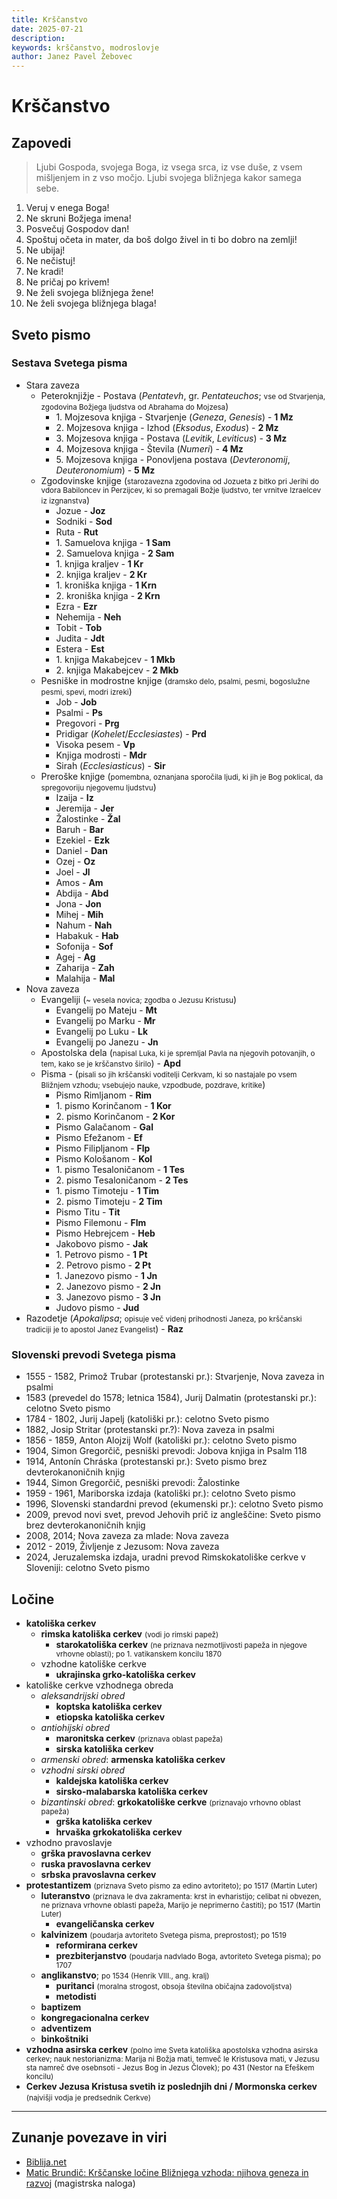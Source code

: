```yaml
---
title: Krščanstvo
date: 2025-07-21
description:
keywords: krščanstvo, modroslovje
author: Janez Pavel Žebovec
---
```


# Krščanstvo

## Zapovedi

> Ljubi Gospoda, svojega Boga, iz vsega srca, iz vse duše, z vsem mišljenjem in z vso močjo.
> Ljubi svojega bližnjega kakor samega sebe.

1. Veruj v enega Boga!
2. Ne skruni Božjega imena!
3. Posvečuj Gospodov dan!
4. Spoštuj očeta in mater, da boš dolgo živel in ti bo dobro na zemlji!
5. Ne ubijaj!
6. Ne nečistuj!
7. Ne kradi!
8. Ne pričaj po krivem!
9. Ne želi svojega bližnjega žene!
10. Ne želi svojega bližnjega blaga!

## Sveto pismo

### Sestava Svetega pisma

- Stara zaveza
    - Peteroknjižje - Postava (*Pentatevh*, gr. *Pentateuchos*; <small>vse od Stvarjenja, zgodovina Božjega ljudstva od Abrahama do Mojzesa</small>)
        - 1\. Mojzesova knjiga - Stvarjenje (*Geneza*, *Genesis*) - **1 Mz**
        - 2\. Mojzesova knjiga - Izhod (*Eksodus*, *Exodus*) - **2 Mz**
        - 3\. Mojzesova knjiga - Postava (*Levitik*, *Leviticus*) - **3 Mz**
        - 4\. Mojzesova knjiga - Števila (*Numeri*) - **4 Mz**
        - 5\. Mojzesova knjiga - Ponovljena postava (*Devteronomij*, *Deuteronomium*) - **5 Mz**
    - Zgodovinske knjige (<small>starozavezna zgodovina od Jozueta z bitko pri Jerihi do vdora Babiloncev in Perzijcev, ki so premagali Božje ljudstvo, ter vrnitve Izraelcev iz izgnanstva</small>)
        - Jozue - **Joz**
        - Sodniki - **Sod**
        - Ruta - **Rut**
        - 1\. Samuelova knjiga - **1 Sam**
        - 2\. Samuelova knjiga - **2 Sam**
        - 1\. knjiga kraljev - **1 Kr**
        - 2\. knjiga kraljev - **2 Kr**
        - 1\. kroniška knjiga - **1 Krn**
        - 2\. kroniška knjiga - **2 Krn**
        - Ezra - **Ezr**
        - Nehemija - **Neh**
        - Tobit - **Tob**
        - Judita - **Jdt**
        - Estera - **Est**
        - 1\. knjiga Makabejcev - **1 Mkb**
        - 2\. knjiga Makabejcev - **2 Mkb**
    - Pesniške in modrostne knjige (<small>dramsko delo, psalmi, pesmi, bogoslužne pesmi, spevi, modri izreki</small>)
        - Job - **Job**
        - Psalmi - **Ps**
        - Pregovori - **Prg**
        - Pridigar (*Kohelet*/*Ecclesiastes*) - **Prd**
        - Visoka pesem - **Vp**
        - Knjiga modrosti - **Mdr**
        - Sirah (*Ecclesiasticus*) - **Sir**
    - Preroške knjige (<small>pomembna, oznanjana sporočila ljudi, ki jih je Bog poklical, da spregovoriju njegovemu ljudstvu</small>)
        - Izaija - **Iz**
        - Jeremija - **Jer**
        - Žalostinke - **Žal**
        - Baruh - **Bar**
        - Ezekiel - **Ezk**
        - Daniel - **Dan**
        - Ozej - **Oz**
        - Joel - **Jl**
        - Amos - **Am**
        - Abdija - **Abd**
        - Jona - **Jon**
        - Mihej - **Mih**
        - Nahum - **Nah**
        - Habakuk - **Hab**
        - Sofonija - **Sof**
        - Agej - **Ag**
        - Zaharija - **Zah**
        - Malahija - **Mal**
- Nova zaveza
    - Evangeliji (<small>~ vesela novica; zgodba o Jezusu Kristusu</small>)
        - Evangelij po Mateju - **Mt**
        - Evangelij po Marku - **Mr**
        - Evangelij po Luku - **Lk**
        - Evangelij po Janezu - **Jn**
    - Apostolska dela (<small>napisal Luka, ki je spremljal Pavla na njegovih potovanjih, o tem, kako se je krščanstvo širilo</small>) - **Apd**
    - Pisma - (<small>pisali so jih krščanski voditelji Cerkvam, ki so nastajale po vsem Bližnjem vzhodu; vsebujejo nauke, vzpodbude, pozdrave, kritike</small>)
        - Pismo Rimljanom - **Rim**
        - 1\. pismo Korinčanom - **1 Kor**
        - 2\. pismo Korinčanom - **2 Kor**
        - Pismo Galačanom - **Gal**
        - Pismo Efežanom - **Ef**
        - Pismo Filipljanom - **Flp**
        - Pismo Kološanom - **Kol**
        - 1\. pismo Tesaloničanom - **1 Tes**
        - 2\. pismo Tesaloničanom - **2 Tes**
        - 1\. pismo Timoteju - **1 Tim**
        - 2\. pismo Timoteju - **2 Tim**
        - Pismo Titu - **Tit**
        - Pismo Filemonu - **Flm**
        - Pismo Hebrejcem - **Heb**
        - Jakobovo pismo - **Jak**
        - 1\. Petrovo pismo - **1 Pt**
        - 2\. Petrovo pismo - **2 Pt**
        - 1\. Janezovo pismo - **1 Jn**
        - 2\. Janezovo pismo - **2 Jn**
        - 3\. Janezovo pismo - **3 Jn**
        - Judovo pismo - **Jud**
- Razodetje (*Apokalipsa*; <small>opisuje več videnj prihodnosti Janeza, po krščanski tradiciji je to apostol Janez Evangelist</small>) - **Raz** 

### Slovenski prevodi Svetega pisma

- 1555 - 1582, Primož Trubar (protestanski pr.): Stvarjenje, Nova zaveza in psalmi
- 1583 (prevedel do 1578; letnica 1584), Jurij Dalmatin (protestanski pr.): celotno Sveto pismo
- 1784 - 1802, Jurij Japelj (katoliški pr.): celotno Sveto pismo
- 1882, Josip Stritar (protestanski pr.?): Nova zaveza in psalmi
- 1856 - 1859, Anton Alojzij Wolf (katoliški pr.): celotno Sveto pismo
- 1904, Simon Gregorčič, pesniški prevodi: Jobova knjiga in Psalm 118
- 1914, Antonín Chráska (protestanski pr.): Sveto pismo brez devterokanoničnih knjig
- 1944, Simon Gregorčič, pesniški prevodi: Žalostinke
- 1959 - 1961, Mariborska izdaja (katoliški pr.): celotno Sveto pismo
- 1996, Slovenski standardni prevod (ekumenski pr.): celotno Sveto pismo
- 2009, prevod novi svet, prevod Jehovih prič iz angleščine: Sveto pismo brez devterokanoničnih knjig
- 2008, 2014; Nova zaveza za mlade: Nova zaveza
- 2012 - 2019, Življenje z Jezusom: Nova zaveza
- 2024, Jeruzalemska izdaja, uradni prevod Rimskokatoliške cerkve v Sloveniji: celotno Sveto pismo

## Ločine

- **katoliška cerkev**
    - **rimska katoliška cerkev** <small>(vodi jo rimski papež)</small>
        - **starokatoliška cerkev** <small>(ne priznava nezmotljivosti papeža in njegove vrhovne oblasti); po 1. vatikanskem koncilu 1870</small>
    - vzhodne katoliške cerkve
        - **ukrajinska grko-katoliška cerkev**
- katoliške cerkve vzhodnega obreda
    - *aleksandrijski obred*
        - **koptska katoliška cerkev**
        - **etiopska katoliška cerkev**
    - *antiohijski obred*
        - **maronitska cerkev** <small>(priznava oblast papeža)</small>
        - **sirska katoliška cerkev**
    - *armenski obred*: **armenska katoliška cerkev**
    - *vzhodni sirski obred*
        - **kaldejska katoliška cerkev**
        - **sirsko-malabarska katoliška cerkev**
    - *bizantinski obred*: **grkokatoliške cerkve** <small>(priznavajo vrhovno oblast papeža)</small>
        - **grška katoliška cerkev**
        - **hrvaška grkokatoliška cerkev**
- vzhodno pravoslavje
    - **grška pravoslavna cerkev**
    - **ruska pravoslavna cerkev**
    - **srbska pravoslavna cerkev**
- **protestantizem** <small>(priznava Sveto pismo za edino avtoriteto); po 1517 (Martin Luter)</small>
    - **luteranstvo** <small>(priznava le dva zakramenta: krst in evharistijo; celibat ni obvezen, ne priznava vrhovne oblasti papeža, Marijo je neprimerno častiti); po 1517 (Martin Luter)</small>
        - **evangeličanska cerkev**
    - **kalvinizem** <small>(poudarja avtoriteto Svetega pisma, preprostost); po 1519</small>
        - **reformirana cerkev**
        - **prezbiterjanstvo** <small>(poudarja nadvlado Boga, avtoriteto Svetega pisma); po 1707</small>
    - **anglikanstvo**; <small>po 1534 (Henrik VIII., ang. kralj)</small>
        - **puritanci** <small>(moralna strogost, obsoja številna običajna zadovoljstva)</small>
        - **metodisti**
    - **baptizem**
    - **kongregacionalna cerkev**
    - **adventizem**
    - **binkoštniki**
- **vzhodna asirska cerkev** <small>(polno ime Sveta katoliška apostolska vzhodna asirska cerkev; nauk nestorianizma: Marija ni Božja mati, temveč le Kristusova mati, v Jezusu sta namreč dve osebnsoti - Jezus Bog in Jezus Človek); po 431 (Nestor na Efeškem koncilu)</small>
- **Cerkev Jezusa Kristusa svetih iz poslednjih dni / Mormonska cerkev** <small>(najvišji vodja je predsednik Cerkve)</small>

---

## Zunanje povezave in viri

- [Biblija.net](https://www.biblija.net/biblija.cgi?Bible=Bible&l=sl)
- [Matic Brundič: Krščanske ločine Bližnjega vzhoda: njihova geneza in razvoj](https://repozitorij.uni-lj.si/Dokument.php?id=193722) (magistrska naloga)
